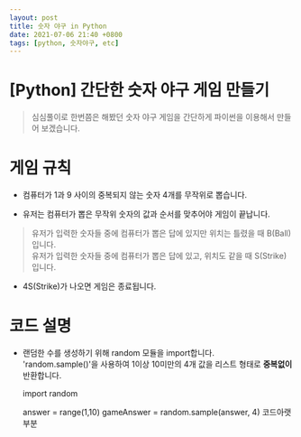```yaml
---
layout: post
title: 숫자 야구 in Python
date: 2021-07-06 21:40 +0800
tags: [python, 숫자야구, etc]
---
```


# **[Python] 간단한 숫자 야구 게임 만들기**  
>심심풀이로 한번쯤은 해봤던 숫자 야구 게임을 간단하게 파이썬을 이용해서 만들어 보겠습니다.

# **게임 규칙**  
* 컴퓨터가 1과 9 사이의 중복되지 않는 숫자 4개를 무작위로 뽑습니다.

* 유저는 컴퓨터가 뽑은 무작위 숫자의 값과 순서를 맞추어야 게임이 끝납니다.  
>유저가 입력한 숫자들 중에 컴퓨터가 뽑은 답에 있지만 위치는 틀렸을 때 B(Ball)입니다.  
>유저가 입력한 숫자들 중에 컴퓨터가 뽑은 답에 있고, 위치도 같을 때 S(Strike)입니다.

* 4S(Strike)가 나오면 게임은 종료됩니다.  

# **코드 설명**  
* 랜덤한 수를 생성하기 위해 random 모듈을 import합니다.  
'random.sample()'을 사용하여 1이상 10미만의 4개 값을 리스트 형태로 **중복없이** 반환합니다.

    import random
	
    answer = range(1,10)
    gameAnswer = random.sample(answer, 4)
코드아랫부분